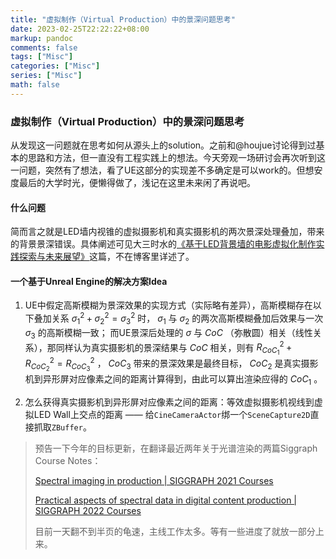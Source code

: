 ```yaml
---
title: "虚拟制作（Virtual Production）中的景深问题思考"
date: 2023-02-25T22:22:22+08:00
markup: pandoc
comments: false
tags: ["Misc"]
categories: ["Misc"]
series: ["Misc"]
math: false
---
```


### 虚拟制作（Virtual Production）中的景深问题思考

从发现这一问题就在思考如何从源头上的solution。之前和@houjue讨论得到过基本的思路和方法，但一直没有工程实践上的想法。今天旁观一场研讨会再次听到这一问题，突然有了想法，看了UE这部分的实现差不多确定是可以work的。但想安度最后的大学时光，便懒得做了，浅记在这里未来闲了再说吧。

#### 什么问题

简而言之就是LED墙内视锥的虚拟摄影机和真实摄影机的两次景深处理叠加，带来的背景景深错误。具体阐述可见大三时水的[《基于LED背景墙的电影虚拟化制作实践探索与未来展望》](https://kns.cnki.net/kcms2/article/abstract?v=3uoqIhG8C44YLTlOAiTRKibYlV5Vjs7iJTKGjg9uTdeTsOI_ra5_XUAbhEqKu3bP9YJ0xq018ctMzI0WTYdn9vcPVHDkfA2s&uniplatform=NZKPT)这篇，不在博客里详述了。


#### 一个基于Unreal Engine的解决方案Idea

1. UE中假定高斯模糊为景深效果的实现方式（实际略有差异），高斯模糊存在以下叠加关系 $\sigma_1^2+\sigma_2^2=\sigma_3^2$ 时， $\sigma_1$ 与 $\sigma_2$ 的两次高斯模糊叠加后效果与一次 $\sigma_3$ 的高斯模糊一致；
   而UE景深后处理的 $\sigma$ 与 $CoC$ （弥散圆）相关（线性关系），那同样认为真实摄影机的景深结果与 $CoC$ 相关，则有 $R_{CoC_1}^2+R_{CoC_2}^2=R_{CoC_3}^2$ ， $CoC_3$ 带来的景深效果是最终目标， $CoC_2$ 是真实摄影机到异形屏对应像素之间的距离计算得到，由此可以算出渲染应得的 $CoC_1$ 。

3. 怎么获得真实摄影机到异形屏对应像素之间的距离：等效虚拟摄影机视线到虚拟LED Wall上交点的距离 —— 给`CineCameraActor`绑一个`SceneCapture2D`直接抓取`ZBuffer`。



> 预告一下今年的目标更新，在翻译最近两年关于光谱渲染的两篇Siggraph Course Notes：
>
> [Spectral imaging in production | SIGGRAPH 2021 Courses](https://dl.acm.org/doi/pdf/10.1145/3450508.3464582)
>
> [Practical aspects of spectral data in digital content production | SIGGRAPH 2022 Courses](https://dl.acm.org/doi/pdf/10.1145/3532720.3535632)
>
> 目前一天翻不到半页的龟速，主线工作太多。等有一些进度了就放一部分上来。
